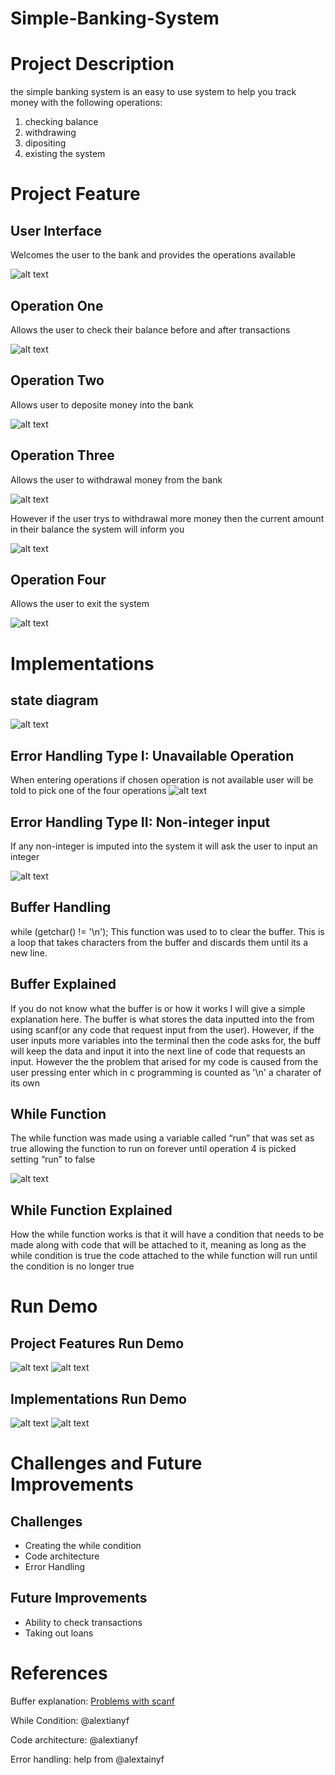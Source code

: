 # Simple-Banking-System

# Project Description
the simple banking system is an easy to use system to help you track money with the following operations:
1. checking balance
2. withdrawing 
3. dipositing 
4. existing the system 
# Project Feature
User Interface
-
Welcomes the user to the bank and provides the operations available 

![alt text](<Screenshot 2025-02-11 185002.png>)

Operation One
-
Allows the user to check their balance before and after transactions

![alt text](<Screenshot 2025-02-11 185939.png>)

Operation Two
-
Allows user to deposite money into the bank

![alt text](<Screenshot 2025-02-11 190821.png>)

Operation Three 
-
Allows the user to withdrawal money from the bank

![alt text](<Screenshot 2025-02-11 191338.png>)

However if the user trys to withdrawal more money then the current amount in their balance the system will inform you

![alt text](<Screenshot 2025-02-11 191426.png>)

Operation Four 
-
Allows the user to exit the system

![alt text](<Screenshot 2025-02-11 191808.png>)

# Implementations 
state diagram 
-
![alt text](<Screenshot 2025-03-27 183327.png>)

Error Handling Type I: Unavailable Operation
-
When entering operations if chosen operation is not available user will be told to pick one of the four operations
![alt text](<Screenshot 2025-02-11 192555.png>) 

Error Handling Type II: Non-integer input 
-
If any non-integer is imputed into the system it will ask the user to input an integer

![alt text](<Screenshot 2025-02-11 193017.png>)
  
Buffer Handling
-
while (getchar() != '\n'); This function was used to to clear the buffer. This is a loop that takes characters from the buffer and discards them until its a new line.

Buffer Explained
-
If you do not know what the buffer is or how it works I  will give a simple explanation here. The buffer is what stores the data inputted into the from using scanf(or any code that request input from the user). However, if the user inputs more variables into the terminal then the code asks for, the buff will keep the data and input it into the next line of code that requests an input. However the the problem that arised for my code is caused from the user pressing enter which in c programming is counted as '\n' a charater of its own

While Function
-
The while function was made using a variable called “run” that was set as true allowing the function to run on forever until operation 4 is picked setting “run” to false

![alt text](<Screenshot 2025-02-11 201506.png>)


While Function Explained
-
How the while function works is that it will have a condition that needs to be made along with code that will be attached to it, meaning as long as the while condition is true the code attached to the while function will run until the condition is no longer true

# Run Demo 
Project Features Run Demo
-
![alt text](<Screenshot 2025-03-26 150826.png>)
![alt text](<Screenshot 2025-03-26 150849.png>)

Implementations Run Demo
-
![alt text](<Screenshot 2025-03-26 151312.png>)
![alt text](<Screenshot 2025-03-26 151538.png>)

# Challenges and Future Improvements
Challenges
-
- Creating the while condition
- Code architecture 
- Error Handling
  
Future Improvements
-
- Ability to check transactions
- Taking out loans
  
# References 
Buffer explanation: [Problems with scanf](https://www.youtube.com/watch?v=Kl23Gjp_bmI)

While Condition: @alextianyf 

Code architecture: @alextianyf

Error handling: help from @alextainyf
